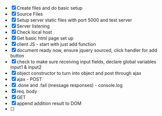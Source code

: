 - [x] Create files and do basic setup 
- [x] Source Files
- [x] Setup server static files with port 5000 and test server
- [x] Server listening
- [x] Check local host
- [x] Get basic html page set up
- [x] client JS - start with just add function
- [x] document ready now, ensure jquery sourced, click handler for add button
- [x] check to make sure receiving input fields, declare global variables input1 & input2
- [x] object constructor to turn into object and post through ajax
- [x] ajax - POST 
- [x] .done and .fail (message responses) - console.log
- [x] req. body
- [x] GET
- [x] append addition result to DOM
- [ ]